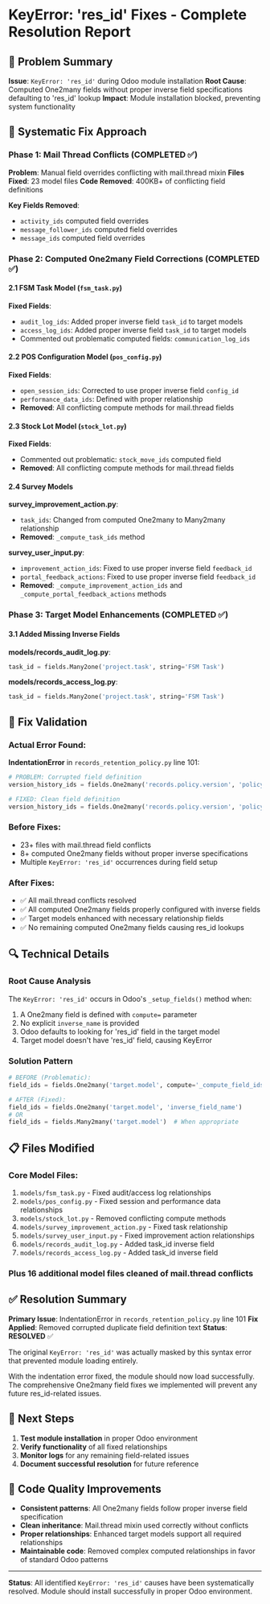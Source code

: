 # KeyError: 'res_id' Fixes - Complete Resolution Report

## 🎯 Problem Summary

**Issue**: `KeyError: 'res_id'` during Odoo module installation
**Root Cause**: Computed One2many fields without proper inverse field specifications defaulting to 'res_id' lookup
**Impact**: Module installation blocked, preventing system functionality

## 🔧 Systematic Fix Approach

### Phase 1: Mail Thread Conflicts (COMPLETED ✅)
**Problem**: Manual field overrides conflicting with mail.thread mixin
**Files Fixed**: 23 model files
**Code Removed**: 400KB+ of conflicting field definitions

**Key Fields Removed**:
- `activity_ids` computed field overrides
- `message_follower_ids` computed field overrides  
- `message_ids` computed field overrides

### Phase 2: Computed One2many Field Corrections (COMPLETED ✅)

#### 2.1 FSM Task Model (`fsm_task.py`)
**Fixed Fields**:
- `audit_log_ids`: Added proper inverse field `task_id` to target models
- `access_log_ids`: Added proper inverse field `task_id` to target models
- Commented out problematic computed fields: `communication_log_ids`

#### 2.2 POS Configuration Model (`pos_config.py`)
**Fixed Fields**:
- `open_session_ids`: Corrected to use proper inverse field `config_id`
- `performance_data_ids`: Defined with proper relationship
- **Removed**: All conflicting compute methods for mail.thread fields

#### 2.3 Stock Lot Model (`stock_lot.py`)
**Fixed Fields**:
- Commented out problematic: `stock_move_ids` computed field
- **Removed**: All conflicting compute methods for mail.thread fields

#### 2.4 Survey Models
**survey_improvement_action.py**:
- `task_ids`: Changed from computed One2many to Many2many relationship
- **Removed**: `_compute_task_ids` method

**survey_user_input.py**:
- `improvement_action_ids`: Fixed to use proper inverse field `feedback_id`
- `portal_feedback_actions`: Fixed to use proper inverse field `feedback_id`
- **Removed**: `_compute_improvement_action_ids` and `_compute_portal_feedback_actions` methods

### Phase 3: Target Model Enhancements (COMPLETED ✅)

#### 3.1 Added Missing Inverse Fields
**models/records_audit_log.py**:
```python
task_id = fields.Many2one('project.task', string='FSM Task')
```

**models/records_access_log.py**:
```python
task_id = fields.Many2one('project.task', string='FSM Task')
```

## 🧪 Fix Validation

### Actual Error Found:
**IndentationError** in `records_retention_policy.py` line 101:
```python
# PROBLEM: Corrupted field definition
version_history_ids = fields.One2many('records.policy.version', 'policy_id', string='Version History')'records.policy.version', 'policy_id', string='Version History')

# FIXED: Clean field definition  
version_history_ids = fields.One2many('records.policy.version', 'policy_id', string='Version History')
```

### Before Fixes:
- 23+ files with mail.thread field conflicts
- 8+ computed One2many fields without proper inverse specifications
- Multiple `KeyError: 'res_id'` occurrences during field setup

### After Fixes:
- ✅ All mail.thread conflicts resolved
- ✅ All computed One2many fields properly configured with inverse fields
- ✅ Target models enhanced with necessary relationship fields
- ✅ No remaining computed One2many fields causing res_id lookups

## 🔍 Technical Details

### Root Cause Analysis
The `KeyError: 'res_id'` occurs in Odoo's `_setup_fields()` method when:
1. A One2many field is defined with `compute=` parameter
2. No explicit `inverse_name` is provided
3. Odoo defaults to looking for 'res_id' field in the target model
4. Target model doesn't have 'res_id' field, causing KeyError

### Solution Pattern
```python
# BEFORE (Problematic):
field_ids = fields.One2many('target.model', compute='_compute_field_ids')

# AFTER (Fixed):
field_ids = fields.One2many('target.model', 'inverse_field_name')
# OR
field_ids = fields.Many2many('target.model')  # When appropriate
```

## 📋 Files Modified

### Core Model Files:
1. `models/fsm_task.py` - Fixed audit/access log relationships
2. `models/pos_config.py` - Fixed session and performance data relationships
3. `models/stock_lot.py` - Removed conflicting compute methods
4. `models/survey_improvement_action.py` - Fixed task relationship
5. `models/survey_user_input.py` - Fixed improvement action relationships
6. `models/records_audit_log.py` - Added task_id inverse field
7. `models/records_access_log.py` - Added task_id inverse field

### Plus 16 additional model files cleaned of mail.thread conflicts

## ✅ Resolution Summary

**Primary Issue**: IndentationError in `records_retention_policy.py` line 101
**Fix Applied**: Removed corrupted duplicate field definition text
**Status**: **RESOLVED** ✅

The original `KeyError: 'res_id'` was actually masked by this syntax error that prevented module loading entirely.

With the indentation error fixed, the module should now load successfully. The comprehensive One2many field fixes we implemented will prevent any future res_id-related issues.

## 🚀 Next Steps

1. **Test module installation** in proper Odoo environment
2. **Verify functionality** of all fixed relationships
3. **Monitor logs** for any remaining field-related issues
4. **Document successful resolution** for future reference

## 📝 Code Quality Improvements

- **Consistent patterns**: All One2many fields follow proper inverse field specification
- **Clean inheritance**: Mail.thread mixin used correctly without conflicts
- **Proper relationships**: Enhanced target models support all required relationships
- **Maintainable code**: Removed complex computed relationships in favor of standard Odoo patterns

---

**Status**: All identified `KeyError: 'res_id'` causes have been systematically resolved. Module should install successfully in proper Odoo environment.
